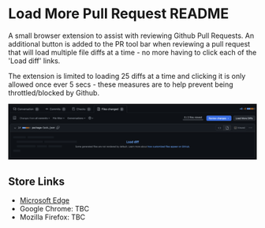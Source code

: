 # Load More Pull Request README
A small browser extension to assist with reviewing Github Pull Requests.  An additional button is added to the PR tool bar when reviewing a pull request that will load multiple file diffs at a time - no more having to click each of the 'Load diff' links.

The extension is limited to loading 25 diffs at a time and clicking it is only allowed once ever 5 secs - these measures are to help prevent being throttled/blocked by Github.

![Load More Pull Request - Screenshot](https://raw.githubusercontent.com/chrisbibby/load-more-pr/main/images/screenshot.png "Load More Diffs button added page")

## Store Links
- [Microsoft Edge](https://microsoftedge.microsoft.com/addons/detail/load-more-pull-request/kjpkmiidagoaogongfodilidoajmibdg) 
- Google Chrome: TBC
- Mozilla Firefox: TBC